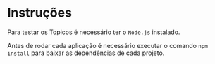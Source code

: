 # Instruções

Para testar os Topicos é necessário ter o `Node.js` instalado.

Antes de rodar cada aplicação é necessário executar o comando `npm install` para baixar as dependências de cada projeto.